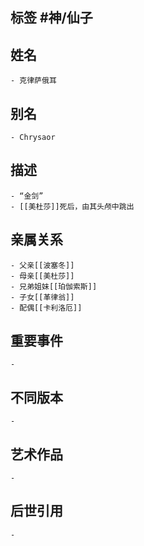 ## 标签  #神/仙子
## 姓名
	- 克律萨俄耳
## 别名
	- Chrysaor
## 描述
	- “金剑”
	- [[美杜莎]]死后，由其头颅中跳出
## 亲属关系
	- 父亲[[波塞冬]]
	- 母亲[[美杜莎]]
	- 兄弟姐妹[[珀伽索斯]]
	- 子女[[革律翁]]
	- 配偶[[卡利洛厄]]
## 重要事件
	-
## 不同版本
	-
## 艺术作品
	-
## 后世引用
	-
